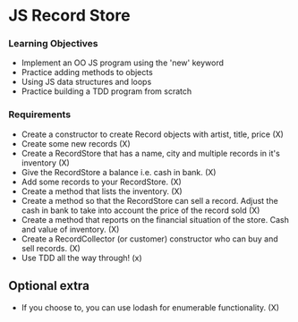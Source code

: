 # JS Record Store

### Learning Objectives

- Implement an OO JS program using the 'new' keyword
- Practice adding methods to objects
- Using JS data structures and loops
- Practice building a TDD program from scratch

### Requirements

- Create a constructor to create Record objects with artist, title, price (X)
- Create some new records (X)
- Create a RecordStore that has a name, city and multiple records in it's inventory (X)
- Give the RecordStore a balance i.e. cash in bank. (X)
- Add some records to your RecordStore. (X)
- Create a method that lists the inventory. (X)
- Create a method so that the RecordStore can sell a record. Adjust the cash in bank to take into account the price of the record sold (X)
- Create a method that reports on the financial situation of the store. Cash and value of inventory. (X)
- Create a RecordCollector (or customer) constructor who can buy and sell records. (X)
- Use TDD all the way through! (x)

## Optional extra
- If you choose to, you can use lodash for enumerable functionality. (X)
